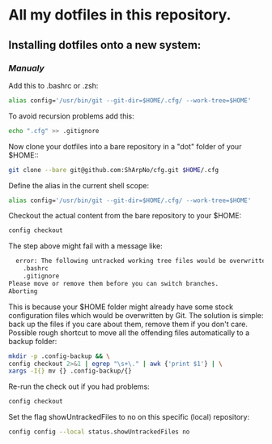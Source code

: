 # All my dotfiles in this repository.




## Installing dotfiles onto a new system:


  ### *Manualy*

  Add this to .bashrc or .zsh:
  ```bash
  alias config='/usr/bin/git --git-dir=$HOME/.cfg/ --work-tree=$HOME'
  ```

  To avoid recursion problems add this:
  ```bash
  echo ".cfg" >> .gitignore
  ```

  Now clone your dotfiles into a bare repository in a "dot" folder of your $HOME::
  ```bash
  git clone --bare git@github.com:ShArpNo/cfg.git $HOME/.cfg
  ```
  
  Define the alias in the current shell scope:
  ```bash
  alias config='/usr/bin/git --git-dir=$HOME/.cfg/ --work-tree=$HOME'
  ```

  Checkout the actual content from the bare repository to your $HOME:
  ```bash
  config checkout
  ```
  
  The step above might fail with a message like:
  ```bash
    error: The following untracked working tree files would be overwritten by checkout:
      .bashrc
      .gitignore
  Please move or remove them before you can switch branches.
  Aborting
  ```

  This is because your $HOME folder might already have some stock configuration files which would be overwritten by Git.
  The solution is simple: back up the files if you care about them, remove them if you don't care.
  Possible rough shortcut to move all the offending files automatically to a backup folder:
  ```bash
  mkdir -p .config-backup && \
  config checkout 2>&1 | egrep "\s+\." | awk {'print $1'} | \
  xargs -I{} mv {} .config-backup/{}
  ```
  
  Re-run the check out if you had problems:
  ```bash
  config checkout
  ```
  
  Set the flag showUntrackedFiles to no on this specific (local) repository:
  ```bash
  config config --local status.showUntrackedFiles no
  ```
  
